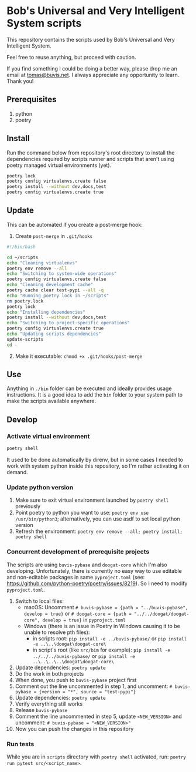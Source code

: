 # Bob's Universal and Very Intelligent System scripts

This repository contains the scripts used by Bob's Universal and Very Intelligent System.

Feel free to reuse anything, but proceed with caution.

If you find something I could be doing a better way, please drop me an email at tomas@buvis.net.
I always appreciate any opportunity to learn. Thank you!

## Prerequisites

1. python
2. poetry

## Install

Run the command below from repository's root directory to install the dependencies required by scripts runner and scripts that aren't using poetry managed virtual environments (yet).

```bash
poetry lock
poetry config virtualenvs.create false
poetry install --without dev,docs,test
poetry config virtualenvs.create true
```

## Update

This can be automated if you create a post-merge hook:

1. Create `post-merge` in `.git/hooks`

```bash
#!/bin/bash

cd ~/scripts
echo "Cleaning virtualenvs"
poetry env remove --all
echo "Switching to system-wide operations"
poetry config virtualenvs.create false
echo "Cleaning development cache"
poetry cache clear test-pypi --all -q
echo "Running poetry lock in ~/scripts"
rm poetry.lock
poetry lock
echo "Installing dependencies"
poetry install --without dev,docs,test
echo "Switching to project-specific operations"
poetry config virtualenvs.create true
echo "Updating scripts dependencies"
update-scripts
cd -
```

2. Make it executable: `chmod +x .git/hooks/post-merge`

## Use

Anything in `./bin` folder can be executed and ideally provides usage instructions. It is a good idea to add the `bin` folder to your system path to make the scripts available anywhere.

## Develop

### Activate virtual environment

```bash
poetry shell
```

It used to be done automatically by direnv, but in some cases I needed to work with system python inside this repository, so I'm rather activating it on demand.

### Update python version

1. Make sure to exit virtual environment launched by `poetry shell` previously
2. Point poetry to python you want to use: `poetry env use /usr/bin/python3`; alternatively, you can use asdf to set local python version
3. Refresh the environment: `poetry env remove --all; poetry install; poetry shell`

### Concurrent development of prerequisite projects

The scripts are using `buvis-pybase` and `doogat-core` which I'm also developing. Unfortunately, there is currently no easy way to use editable and non-editable packages in same `pyproject.toml` (see: https://github.com/python-poetry/poetry/issues/8219). So I need to modify `pyproject.toml`.

1. Switch to local files:
   - macOS: Uncomment `# buvis-pybase = {path = "../buvis-pybase", develop = true}` or `# doogat-core = {path = "../../doogat/doogat-core", develop = true}` in `pyproject.toml`
   - Windows (there is an issue in Poetry in Windows causing it to be unable to resolve pth files):
     - in scripts root: `pip install -e ../buvis-pybase/` or `pip install -e ..\..\doogat\doogat-core\`
     - in script's root (like `src/bim` for example): `pip install -e ../../../buvis-pybase/` or `pip install -e ..\..\..\..\doogat\doogat-core\`
2. Update dependencies: `poetry update`
3. Do the work in both projects
4. When done, you push to `buvis-pybase` project first
5. Comment out the line uncommented in step 1, and uncomment: `# buvis-pybase = {version = "*", source = "test-pypi"}`
6. Update dependencies: `poetry update`
7. Verify everything still works
8. Release `buvis-pybase`
9. Comment the line uncommented in step 5, update `<NEW_VERSION>` and uncomment: `# buvis-pybase = "<NEW_VERSION>"`
10. Now you can push the changes in this repository

### Run tests

While you are in `scripts` directory with `poetry shell` activated, run: `poetry run pytest src/<script_name>`.
